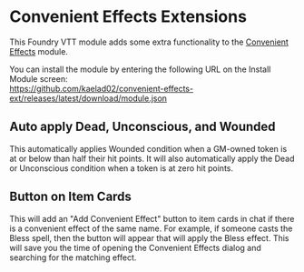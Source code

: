 # Convenient Effects Extensions

This Foundry VTT module adds some extra functionality to the [Convenient Effects]([https://link](https://foundryvtt.com/packages/dfreds-convenient-effects)) module.

You can install the module by entering the following URL on the Install Module screen:  
https://github.com/kaelad02/convenient-effects-ext/releases/latest/download/module.json

## Auto apply Dead, Unconscious, and Wounded

This automatically applies Wounded condition when a GM-owned token is at or below than half their hit points. It will also automatically apply the Dead or Unconscious condition when a token is at zero hit points.

## Button on Item Cards

This will add an "Add Convenient Effect" button to item cards in chat if there is a convenient effect of the same name. For example, if someone casts the Bless spell, then the button will appear that will apply the Bless effect. This will save you the time of opening the Convenient Effects dialog and searching for the matching effect.
